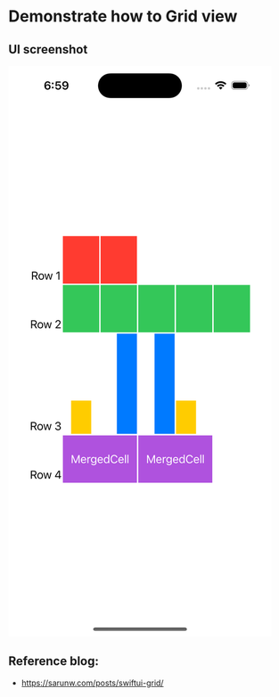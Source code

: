 #  Demonstrate how to Grid view

## UI screenshot
![GridExample](./GridExample.png)


## Reference blog:
- https://sarunw.com/posts/swiftui-grid/
